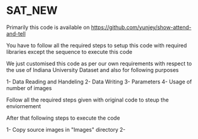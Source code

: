 # SAT_NEW
Primarily this code is available on https://github.com/yunjey/show-attend-and-tell

You have to follow all the required steps to setup this code with required libraries except the sequence to execute this code

We just customised this code as per our own requirements with respect to the use of Indiana University Dataset and also for following purposes

1- Data Reading and Handeling
2- Data Writing
3- Parameters 
4- Usage of number of images


Follow all the required steps given with original code to steup the enviornement


After that following steps to execute the code

1- Copy source images in "Images" directory
2- 
